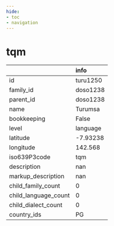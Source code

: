 ```yaml
---
hide:
- toc
- navigation
---
```

# tqm
|                      | info     |
|:---------------------|:---------|
| id                   | turu1250 |
| family_id            | doso1238 |
| parent_id            | doso1238 |
| name                 | Turumsa  |
| bookkeeping          | False    |
| level                | language |
| latitude             | -7.93238 |
| longitude            | 142.568  |
| iso639P3code         | tqm      |
| description          | nan      |
| markup_description   | nan      |
| child_family_count   | 0        |
| child_language_count | 0        |
| child_dialect_count  | 0        |
| country_ids          | PG       |